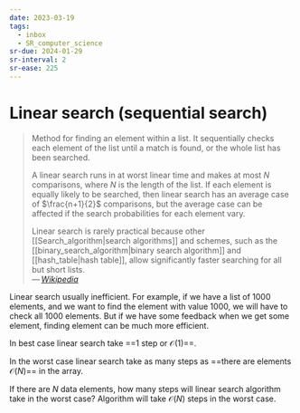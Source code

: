 ```yaml
---
date: 2023-03-19
tags:
  - inbox
  - SR_computer_science
sr-due: 2024-01-29
sr-interval: 2
sr-ease: 225
---
```


# Linear search (sequential search)

> Method for finding an element within a list. It sequentially checks each
> element of the list until a match is found, or the whole list has been
> searched.
>
> A linear search runs in at worst linear time and makes at most $N$
> comparisons, where $N$ is the length of the list. If each element is equally
> likely to be searched, then linear search has an average case of
> $\frac{n+1}{2}$ comparisons, but the average case can be affected if the
> search probabilities for each element vary.
>
> Linear search is rarely practical because other
> [[Search_algorithm|search algorithms]] and schemes, such as the
> [[binary_search_algorithm|binary search algorithm]] and
> [[hash_table|hash table]], allow significantly faster searching for all but
> short lists.\
> — <cite>[Wikipedia](https://en.wikipedia.org/wiki/Linear_search)</cite>

Linear search usually inefficient. For example, if we have a list of 1000
elements, and we want to find the element with value 1000, we will have to check
all 1000 elements. But if we have some feedback when we get some element,
finding element can be much more efficient.

In best case linear search take ==1 step or $\mathcal{O}(1)$==.
<!--SR:!2024-01-21,1,230-->

In the worst case linear search take as many steps as ==there are elements
$\mathcal{O}(N)$== in the array.

If there are $N$ data elements, how many steps will linear search algorithm
take in the worst case?
&#10;
Algorithm will take $\mathcal{O}(N)$ steps in the worst case.
<!--SR:!2024-01-28,8,260-->
